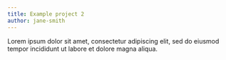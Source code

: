 ```yaml
---
title: Example project 2
author: jane-smith
---
```


Lorem ipsum dolor sit amet, consectetur adipiscing elit, sed do eiusmod tempor incididunt ut labore et dolore magna aliqua.
